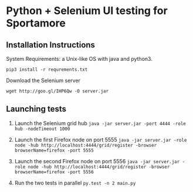 # Python + Selenium UI testing for Sportamore

## Installation Instructions

System Requirements: a Unix-like OS with java and python3.

```
pip3 install -r requrements.txt
```

Download the Selenium server
```
wget http://goo.gl/IHP6Qw -O server.jar
```

## Launching tests

1. Launch the Selenium grid hub `java -jar server.jar -port 4444 -role hub -nodeTimeout 1000`

2. Launch the first Firefox node on port 5555 `java -jar server.jar -role node -hub http://localhost:4444/grid/register -browser browserName=firefox -port 5555`

3. Launch the second Firefox node on port 5556 `java -jar server.jar -role node -hub http://localhost:4444/grid/register -browser browserName=firefox -port 5556`

4. Run the two tests in parallel `py.test -n 2 main.py`
